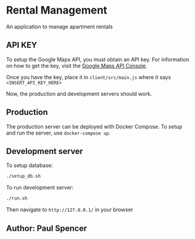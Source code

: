 # Rental Management

An application to manage apartment rentals

## API KEY

To setup the Google Maps API, you must obtain an API key. For information on how to get the key, visit the [Google Maps API Console](https://developers.google.com/maps/documentation/javascript/get-api-key).

Once you have the key, place it in `client/src/main.js` where it says `<INSERT_API_KEY_HERE>`

Now, the production and development servers should work.

## Production

The production server can be deployed with Docker Compose. To setup and run the server, use `docker-compose up`.

## Development server

To setup database:

```bash
./setup_db.sh
```


To run development server:

```bash
./run.sh
```
Then navigate to `http://127.0.0.1/` in your browser



## Author: Paul Spencer
